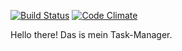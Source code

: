 [![Build Status](https://travis-ci.org/odinsy/taskmanager.svg?branch=tasks)](https://travis-ci.org/odinsy/taskmanager)
[![Code Climate](https://codeclimate.com/github/odinsy/taskmanager/badges/gpa.svg)](https://codeclimate.com/github/odinsy/taskmanager)

Hello there!
Das is mein Task-Manager.
